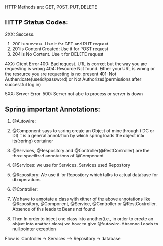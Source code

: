 HTTP Methods are: GET, POST, PUT, DELETE

HTTP Status Codes:
-----------------
2XX: Success. 
1. 200 is success. Use it for GET and PUT request
2. 201 is Content Created: Use it for POST request 
3. 204 is No Content. Use it for DELETE request

4XX: Client Error
400: Bad request. URL is correct but the way you are requesting is wrong
404: Resource Not found. Either your URL is wrong or the resource you are requesting is not present
401: Not Authenticate(userid/password) or Not Authorized(permissions after successful log in)

5XX: Server Error:
500: Server not able to process or server is down



Spring important Annotations:
-----------------------------
1. @Autowire:
2. @Component: 
				says to spring create an Object of mine through (IOC or DI)
				It is a general annotation by which spring loads the object into its(spring) container
3. @Services, @Respository and @Controller(@RestController) are the three specilized annotations of 		@Component
4. @Services: we use for Services. Services used Repository
5. @Repository: We use it for Repository which talks to actual database for db operations
6. @Controller: 

7. We have to annotate a class with either of the above annotations like @Repository, @Component, 
   @Service, @Controller or @RestController. Absence of this leads to Beans not found
8. Then In order to inject one class into another(i.e., in order to create an object into another class) 
   we have to give @Autowire. Absence Leads to null pointer exception


Flow is: Controller -> Services --> Repository -> database

